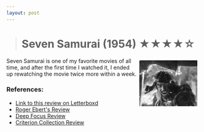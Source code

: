 ```yaml
---
layout: post
---
```


> # Seven Samurai (1954) ★★★★☆

<img align="right" src="https://raw.githubusercontent.com/abadari3/abadari3.github.io/master/_images/sevensamurai1.jpeg" style="float: right;margin-right: 7px;margin-left: 7px;margin-top: 7px;width: 30%">
Seven Samurai is one of my favorite movies of all time, and after the first time I watched it, I ended up rewatching the movie twice more within a week. 

### References:
- [Link to this review on Letterboxd]()
- [Roger Ebert's Review](https://www.rogerebert.com/reviews/great-movie-the-seven-samurai-1954)
- [Deep Focus Review](https://deepfocusreview.com/definitives/seven-samurai/)
- [Criterion Collection Review](https://www.criterion.com/current/posts/19-seven-samurai)

<!-- 

    [NbConvertApp] Converting notebook post.ipynb to markdown
    [NbConvertApp] Writing 942 bytes to _posts/2022-12-24-Seven Samurai 1954.md


-->
